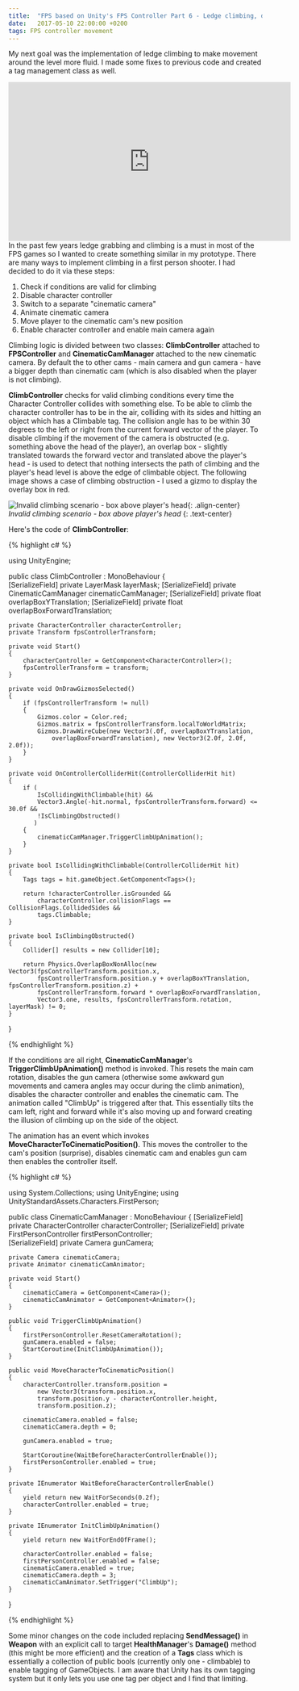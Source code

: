 ```yaml
---
title:  "FPS based on Unity's FPS Controller Part 6 - Ledge climbing, damage fix, Tags class"
date:   2017-05-10 22:00:00 +0200
tags: FPS controller movement
---
```

My next goal was the implementation of ledge climbing to make movement around the level more fluid. I made some fixes to previous code and created a tag management class as well.
<!--more-->

<iframe width="560" height="315" src="https://www.youtube.com/embed/4au-1-S08GI?rel=0" frameborder="0" allowfullscreen></iframe><br>
In the past few years ledge grabbing and climbing is a must in most of the FPS games so I wanted to create something similar in my prototype. There are many ways to implement climbing in a first person shooter. I had decided to do it via these steps:

1. Check if conditions are valid for climbing
2. Disable character controller
3. Switch to a separate "cinematic camera"
4. Animate cinematic camera
5. Move player to the cinematic cam's new position
6. Enable character controller and enable main camera again

Climbing logic is divided between two classes: **ClimbController** attached to **FPSController** and **CinematicCamManager** attached to the new cinematic camera. By default the to other cams - main camera and gun camera - have a bigger depth than cinematic cam (which is also disabled when the player is not climbing).

**ClimbController** checks for valid climbing conditions every time the Character Controller collides with something else. To be able to climb the character controller has to be in the air, colliding with its sides and hitting an object which has a Climbable tag. The collision angle has to be within 30 degrees to the left or right from the current forward vector of the player. To disable climbing if the movement of the camera is obstructed (e.g. something above the head of the player), an overlap box - slightly translated towards the forward vector and translated above the player's head - is used to detect that nothing intersects the path of climbing and the player's head level is above the edge of climbable object. The following image shows a case of climbing obstruction - I used a gizmo to display the overlay box in red.

![Invalid climbing scenario - box above player's head]({{site.url}}/assets/images/invalid-climb.PNG){: .align-center}
*Invalid climbing scenario - box above player's head*
{: .text-center}

Here's the code of **ClimbController**:   

{% highlight c# %}

using UnityEngine;

public class ClimbController : MonoBehaviour
{   
    [SerializeField]
    private LayerMask layerMask;
    [SerializeField]
    private CinematicCamManager cinematicCamManager;
    [SerializeField]
    private float overlapBoxYTranslation;
    [SerializeField]
    private float overlapBoxForwardTranslation;

    private CharacterController characterController;
    private Transform fpsControllerTransform;

    private void Start()
    {
        characterController = GetComponent<CharacterController>();
        fpsControllerTransform = transform;
    }

    private void OnDrawGizmosSelected()
    {        
        if (fpsControllerTransform != null)
        {
            Gizmos.color = Color.red;
            Gizmos.matrix = fpsControllerTransform.localToWorldMatrix;
            Gizmos.DrawWireCube(new Vector3(.0f, overlapBoxYTranslation,
                overlapBoxForwardTranslation), new Vector3(2.0f, 2.0f, 2.0f));
        }
    }

    private void OnControllerColliderHit(ControllerColliderHit hit)
    {
        if (
            IsCollidingWithClimbable(hit) &&
            Vector3.Angle(-hit.normal, fpsControllerTransform.forward) <= 30.0f &&
            !IsClimbingObstructed()
           )
        {       
            cinematicCamManager.TriggerClimbUpAnimation();
        }
    }

    private bool IsCollidingWithClimbable(ControllerColliderHit hit)
    {
        Tags tags = hit.gameObject.GetComponent<Tags>();

        return !characterController.isGrounded &&
            characterController.collisionFlags == CollisionFlags.CollidedSides &&
            tags.Climbable;        
    }

    private bool IsClimbingObstructed()
    {
        Collider[] results = new Collider[10];

        return Physics.OverlapBoxNonAlloc(new Vector3(fpsControllerTransform.position.x,
            fpsControllerTransform.position.y + overlapBoxYTranslation, fpsControllerTransform.position.z) +
            fpsControllerTransform.forward * overlapBoxForwardTranslation,
            Vector3.one, results, fpsControllerTransform.rotation, layerMask) != 0;
    }
}

{% endhighlight %}

If the conditions are all right, **CinematicCamManager**'s **TriggerClimbUpAnimation()** method is invoked. This resets the main cam rotation, disables the gun camera (otherwise some awkward gun movements and camera angles may occur during the climb animation), disables the character controller and enables the cinematic cam. The animation called "ClimbUp" is triggered after that. This essentially tilts the cam left, right and forward while it's also moving up and forward creating the illusion of climbing up on the side of the object.

The animation has an event which invokes **MoveCharacterToCinematicPosition()**. This moves the controller to the cam's position (surprise), disables cinematic cam and enables gun cam then enables the controller itself.   

{% highlight c# %}

using System.Collections;
using UnityEngine;
using UnityStandardAssets.Characters.FirstPerson;

public class CinematicCamManager : MonoBehaviour
{
    [SerializeField]
    private CharacterController characterController;
    [SerializeField]
    private FirstPersonController firstPersonController;    
    [SerializeField]
    private Camera gunCamera;

    private Camera cinematicCamera;
    private Animator cinematicCamAnimator;

    private void Start()
    {
        cinematicCamera = GetComponent<Camera>();
        cinematicCamAnimator = GetComponent<Animator>();
    }

    public void TriggerClimbUpAnimation()
    {
        firstPersonController.ResetCameraRotation();
        gunCamera.enabled = false;
        StartCoroutine(InitClimbUpAnimation());
    }

    public void MoveCharacterToCinematicPosition()
    {        
        characterController.transform.position =
            new Vector3(transform.position.x,
            transform.position.y - characterController.height,
            transform.position.z);

        cinematicCamera.enabled = false;
        cinematicCamera.depth = 0;

        gunCamera.enabled = true;

        StartCoroutine(WaitBeforeCharacterControllerEnable());
        firstPersonController.enabled = true;
    }

    private IEnumerator WaitBeforeCharacterControllerEnable()
    {
        yield return new WaitForSeconds(0.2f);
        characterController.enabled = true;
    }

    private IEnumerator InitClimbUpAnimation()
    {
        yield return new WaitForEndOfFrame();

        characterController.enabled = false;
        firstPersonController.enabled = false;
        cinematicCamera.enabled = true;
        cinematicCamera.depth = 3;
        cinematicCamAnimator.SetTrigger("ClimbUp");
    }
}

{% endhighlight %}

Some minor changes on the code included replacing **SendMessage()** in **Weapon** with an explicit call to target **HealthManager**'s **Damage()** method (this might be more efficient) and the creation of a **Tags** class which is essentially a collection of public bools (currently only one - climbable) to enable tagging of GameObjects. I am aware that Unity has its own tagging system but it only lets you use one tag per object and I find that limiting.
